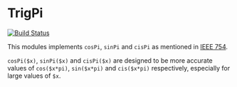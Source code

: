 TrigPi
======
[![Build Status](https://travis-ci.org/grondilu/trigpi.svg)](https://travis-ci.org/grondilu/trigpi)

This modules implements `cosPi`, `sinPi` and `cisPi` as mentioned in [IEEE
754](https://www.csee.umbc.edu/~tsimo1/CMSC455/IEEE-754-2008.pdf).

`cosPi($x)`, `sinPi($x)` and `cisPi($x)`
are designed to be more accurate values of
`cos($x*pi)`, `sin($x*pi)` and `cis($x*pi)` respectively,
especially for large values of `$x`.
